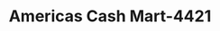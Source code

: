 ---
f_zip-code: 37397
f_state-code: TN
title: Americas Cash Mart-4421
f_phone: 423-658-0091
f_city-only: Whitwell
f_address: 14385 Highway 28 Whitwell
f_location-unique-id: '4421'
slug: americas-cash-mart-4421
updated-on: '2024-05-30T13:46:58.046Z'
created-on: '2024-05-30T13:36:59.803Z'
published-on: '2024-05-30T13:54:32.469Z'
f_city-state: cms/city/whitwell-tn.md
f_company: cms/company/americas-cash-mart.md
f_state: cms/state/tennessee.md
layout: '[payday-loan].html'
tags: payday-loan
---